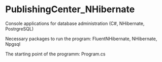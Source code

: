 # PublishingCenter_NHibernate
Console applications for database administration (C#, NHibernate, PostrgreSQL)

Necessary packages to run the program: FluentNHibernate, NHibernate, Npgsql

The starting point of the programm: Program.cs